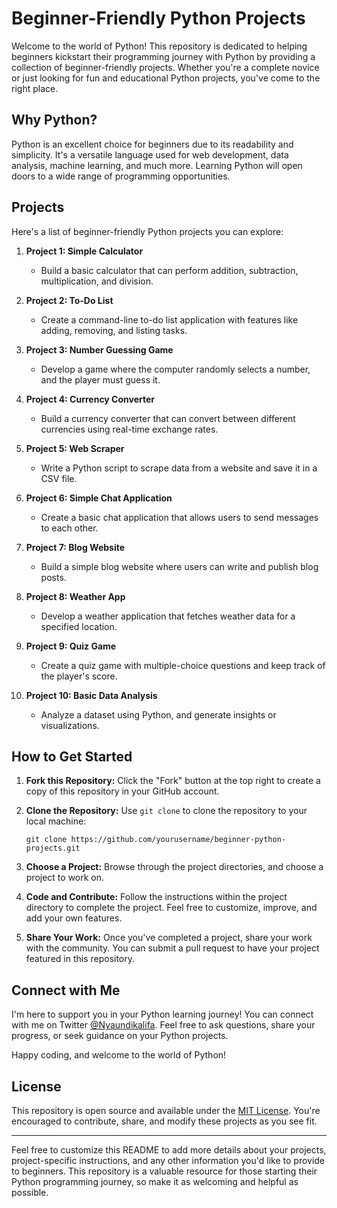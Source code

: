 # Beginner-Friendly Python Projects

Welcome to the world of Python! This repository is dedicated to helping beginners kickstart their programming journey with Python by providing a collection of beginner-friendly projects. Whether you're a complete novice or just looking for fun and educational Python projects, you've come to the right place.

## Why Python?

Python is an excellent choice for beginners due to its readability and simplicity. It's a versatile language used for web development, data analysis, machine learning, and much more. Learning Python will open doors to a wide range of programming opportunities.

## Projects

Here's a list of beginner-friendly Python projects you can explore:

1. **Project 1: Simple Calculator**
   - Build a basic calculator that can perform addition, subtraction, multiplication, and division.

2. **Project 2: To-Do List**
   - Create a command-line to-do list application with features like adding, removing, and listing tasks.

3. **Project 3: Number Guessing Game**
   - Develop a game where the computer randomly selects a number, and the player must guess it.

4. **Project 4: Currency Converter**
   - Build a currency converter that can convert between different currencies using real-time exchange rates.

5. **Project 5: Web Scraper**
   - Write a Python script to scrape data from a website and save it in a CSV file.

6. **Project 6: Simple Chat Application**
   - Create a basic chat application that allows users to send messages to each other.

7. **Project 7: Blog Website**
   - Build a simple blog website where users can write and publish blog posts.

8. **Project 8: Weather App**
   - Develop a weather application that fetches weather data for a specified location.

9. **Project 9: Quiz Game**
   - Create a quiz game with multiple-choice questions and keep track of the player's score.

10. **Project 10: Basic Data Analysis**
    - Analyze a dataset using Python, and generate insights or visualizations.

## How to Get Started

1. **Fork this Repository:** Click the "Fork" button at the top right to create a copy of this repository in your GitHub account.

2. **Clone the Repository:** Use `git clone` to clone the repository to your local machine:

   ```shell
   git clone https://github.com/yourusername/beginner-python-projects.git
   ```

3. **Choose a Project:** Browse through the project directories, and choose a project to work on.

4. **Code and Contribute:** Follow the instructions within the project directory to complete the project. Feel free to customize, improve, and add your own features.

5. **Share Your Work:** Once you've completed a project, share your work with the community. You can submit a pull request to have your project featured in this repository.

## Connect with Me

I'm here to support you in your Python learning journey! You can connect with me on Twitter [@Nyaundikalifa](https://twitter.com/Nyaundikalifa). Feel free to ask questions, share your progress, or seek guidance on your Python projects.

Happy coding, and welcome to the world of Python!

## License

This repository is open source and available under the [MIT License](LICENSE.md). You're encouraged to contribute, share, and modify these projects as you see fit.

---

Feel free to customize this README to add more details about your projects, project-specific instructions, and any other information you'd like to provide to beginners. This repository is a valuable resource for those starting their Python programming journey, so make it as welcoming and helpful as possible.
